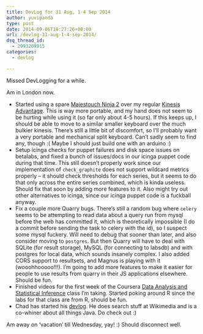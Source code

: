 ```yaml
---
title: DevLog for 31 Aug, 1-4 Sep 2014
author: yuvipanda
type: post
date: 2014-09-06T10:27:26+00:00
url: /devlog-31-aug-1-4-sep-2014/
dsq_thread_id:
  - 2993209915
categories:
  - devlog

---
```

Missed DevLogging for a while.

Am in London now.

  * Started using a spare [Majestouch Ninja 2][1] over my regular [Kinesis Advantage][2]. This is way more portable, and my hand does not seem to be hurting while using it (so far only about 4-5 hours). If this keeps up, I should be able to move to a similar smaller keyboard over the much bulkier kinesis. There&#8217;s still a little bit of discomfort, so I&#8217;ll probably want a very portable and mechanical split keyboard. Can&#8217;t sadly seem to find any, though :( Maybe I should just build one with an arduino :)
  * Setup icinga checks for puppet failures and disk space issues on betalabs, and fixed a bunch of issues/docs in our icinga puppet code during that time. This still doesn&#8217;t properly work since our implementation of `check_graphite` does not support wildcard metrics properly &#8211; it should check thresholds for each series, but it seems to do that only across the entire series combined, which is kinda useless. Should fix that soon by adding more features to it. Also might try out other alternatives to icinga, since our icinga puppet code is a fuckball anyway.
  * Fix a couple more Quarry bugs. There&#8217;s still a random bug where `celery` seems to be attempting to read data about a query run from mysql before the web has committed it, which is theoretically impossible (I do a commit before sending the task to celery with the id), so I suspect some mysql fuckery. Will need to debug that sooner than later, and also consider moving to `postgres`. But then Quarry will have to deal with SQLite (for result storage), MySQL (for connecting to labsdb) and with postgres for local data, which sounds insanely complex. I also added CORS support to resultsets, and Magnus is playing with it (wooohhooooo!!!). I&#8217;m going to add more features to make it easier for people to use results from quarry in their JS applications elsewhere. Should be fun.
  * Finished videos for the first week of the Coursera [Data Analysis and Statistical Inference][3] class I&#8217;m taking. Started poking around R since the labs for that class are from R, should be fun. 
  * Chad has started his [devlog][4]. He does search stuff at Wikimedia and is a co-whiner about all things Java. Do check out :)

Am away on &#8216;vacation&#8217; till Wednesday, yay! :) Should disconnect well.

 [1]: http://www.keyboardco.com/keyboard/uk-filco-ninja-majestouch-2-tenkeyless-nkr-tactile-action-keyboard.asp
 [2]: https://www.kinesis-ergo.com/shop/advantage-for-pc-mac/
 [3]: https://class.coursera.org/statistics-002
 [4]: http://anyonecanedit.org/blog